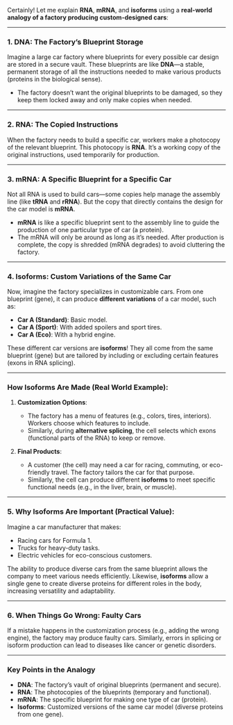 Certainly! Let me explain **RNA**, **mRNA**, and **isoforms** using a **real-world analogy of a factory producing custom-designed cars**:

---

### **1. DNA: The Factory’s Blueprint Storage**
Imagine a large car factory where blueprints for every possible car design are stored in a secure vault. These blueprints are like **DNA**—a stable, permanent storage of all the instructions needed to make various products (proteins in the biological sense).

- The factory doesn’t want the original blueprints to be damaged, so they keep them locked away and only make copies when needed.

---

### **2. RNA: The Copied Instructions**
When the factory needs to build a specific car, workers make a photocopy of the relevant blueprint. This photocopy is **RNA**. It’s a working copy of the original instructions, used temporarily for production.

---

### **3. mRNA: A Specific Blueprint for a Specific Car**
Not all RNA is used to build cars—some copies help manage the assembly line (like **tRNA** and **rRNA**). But the copy that directly contains the design for the car model is **mRNA**.

- **mRNA** is like a specific blueprint sent to the assembly line to guide the production of one particular type of car (a protein).
- The mRNA will only be around as long as it’s needed. After production is complete, the copy is shredded (mRNA degrades) to avoid cluttering the factory.

---

### **4. Isoforms: Custom Variations of the Same Car**
Now, imagine the factory specializes in customizable cars. From one blueprint (gene), it can produce **different variations** of a car model, such as:
- **Car A (Standard)**: Basic model.
- **Car A (Sport)**: With added spoilers and sport tires.
- **Car A (Eco)**: With a hybrid engine.

These different car versions are **isoforms**! They all come from the same blueprint (gene) but are tailored by including or excluding certain features (exons in RNA splicing).

---

### **How Isoforms Are Made (Real World Example)**:
1. **Customization Options**:
   - The factory has a menu of features (e.g., colors, tires, interiors). Workers choose which features to include.
   - Similarly, during **alternative splicing**, the cell selects which exons (functional parts of the RNA) to keep or remove.

2. **Final Products**:
   - A customer (the cell) may need a car for racing, commuting, or eco-friendly travel. The factory tailors the car for that purpose.
   - Similarly, the cell can produce different **isoforms** to meet specific functional needs (e.g., in the liver, brain, or muscle).

---

### **5. Why Isoforms Are Important (Practical Value)**:
Imagine a car manufacturer that makes:
- Racing cars for Formula 1.
- Trucks for heavy-duty tasks.
- Electric vehicles for eco-conscious customers.

The ability to produce diverse cars from the same blueprint allows the company to meet various needs efficiently. Likewise, **isoforms** allow a single gene to create diverse proteins for different roles in the body, increasing versatility and adaptability.

---

### **6. When Things Go Wrong: Faulty Cars**
If a mistake happens in the customization process (e.g., adding the wrong engine), the factory may produce faulty cars. Similarly, errors in splicing or isoform production can lead to diseases like cancer or genetic disorders.

---

### **Key Points in the Analogy**
- **DNA**: The factory’s vault of original blueprints (permanent and secure).
- **RNA**: The photocopies of the blueprints (temporary and functional).
- **mRNA**: The specific blueprint for making one type of car (protein).
- **Isoforms**: Customized versions of the same car model (diverse proteins from one gene).

